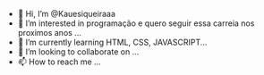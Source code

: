 - 👋 Hi, I’m @Kauesiqueiraaa
- 👀 I’m interested in programação e quero seguir essa carreia nos proximos anos  ...
- 🌱 I’m currently learning  HTML, CSS, JAVASCRIPT...
- 💞️ I’m looking to collaborate on ...
- 📫 How to reach me ...

<!---
Kauesiqueiraaa/Kauesiqueiraaa is a ✨ special ✨ repository because its `README.md` (this file) appears on your GitHub profile.
You can click the Preview link to take a look at your changes.
--->
